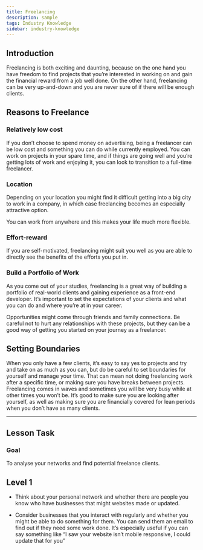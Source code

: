 ```yaml
---
title: Freelancing
description: sample
tags: Industry Knowledge
sidebar: industry-knowledge
---
```


## Introduction

Freelancing is both exciting and daunting, because on the one hand you have freedom to find projects that you’re interested in working on and gain the financial reward from a job well done. On the other hand, freelancing can be very up-and-down and you are never sure of if there will be enough clients.

## Reasons to Freelance

### Relatively low cost

If you don’t choose to spend money on advertising, being a freelancer can be low cost and something you can do while currently employed. You can work on projects in your spare time, and if things are going well and you’re getting lots of work and enjoying it, you can look to transition to a full-time freelancer.

### Location

Depending on your location you might find it difficult getting into a big city to work in a company, in which case freelancing becomes an especially attractive option.

You can work from anywhere and this makes your life much more flexible.

### Effort-reward

If you are self-motivated, freelancing might suit you well as you are able to directly see the benefits of the efforts you put in.

### Build a Portfolio of Work

As you come out of your studies, freelancing is a great way of building a portfolio of real-world clients and gaining experience as a front-end developer. It’s important to set the expectations of your clients and what you can do and where you’re at in your career.

Opportunities might come through friends and family connections. Be careful not to hurt any relationships with these projects, but they can be a good way of getting you started on your journey as a freelancer.

## Setting Boundaries

When you only have a few clients, it’s easy to say yes to projects and try and take on as much as you can, but do be careful to set boundaries for yourself and manage your time. That can mean not doing freelancing work after a specific time, or making sure you have breaks between projects. Freelancing comes in waves and sometimes you will be very busy while at other times you won’t be. It’s good to make sure you are looking after yourself, as well as making sure you are financially covered for lean periods when you don’t have as many clients.

<hr>

## Lesson Task

### Goal

To analyse your networks and find potential freelance clients.

## Level 1

- Think about your personal network and whether there are people you know who have businesses that might websites made or updated.

- Consider businesses that you interact with regularly and whether you might be able to do something for them. You can send them an email to find out if they need some work done. It’s especially useful if you can say something like “I saw your website isn’t mobile responsive, I could update that for you”
